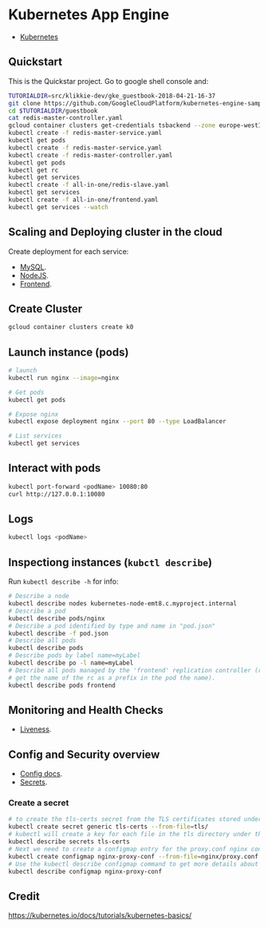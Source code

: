 # Kubernetes App Engine

* [Kubernetes](https://kubernetes.io/docs/home/?path=users&persona=app-developer&level=foundational)

## Quickstart
This is the Quickstar project. Go to google shell console and:

```sh
TUTORIALDIR=src/klikkie-dev/gke_guestbook-2018-04-21-16-37
git clone https://github.com/GoogleCloudPlatform/kubernetes-engine-samples.git $TUTORIALDIR
cd $TUTORIALDIR/guestbook
cat redis-master-controller.yaml
gcloud container clusters get-credentials tsbackend --zone europe-west1-b
kubectl create -f redis-master-service.yaml
kubectl get pods
kubectl create -f redis-master-service.yaml
kubectl create -f redis-master-controller.yaml
kubectl get pods
kubectl get rc
kubectl get services
kubectl create -f all-in-one/redis-slave.yaml
kubectl get services
kubectl create -f all-in-one/frontend.yaml
kubectl get services --watch
```

## Scaling and Deploying cluster in the cloud
Create deployment for each service:

* [MySQL]().
* [NodeJS]().
* [Frontend]().


## Create Cluster

```sh
gcloud container clusters create k0
```

## Launch instance (pods)

```sh
# launch
kubectl run nginx --image=nginx

# Get pods
kubectl get pods

# Expose nginx
kubectl expose deployment nginx --port 80 --type LoadBalancer

# List services
kubectl get services
```

## Interact with pods
```sh
kubectl port-forward <podName> 10080:80
curl http://127.0.0.1:10080
```

## Logs
```sh
kubectl logs <podName>
```

## Inspectiong instances (`kubctl describe`)

Run `kubectl describe -h` for info:

```sh
# Describe a node
kubectl describe nodes kubernetes-node-emt8.c.myproject.internal
# Describe a pod
kubectl describe pods/nginx
# Describe a pod identified by type and name in "pod.json"
kubectl describe -f pod.json
# Describe all pods
kubectl describe pods
# Describe pods by label name=myLabel
kubectl describe po -l name=myLabel
# Describe all pods managed by the 'frontend' replication controller (rc-created pods
# get the name of the rc as a prefix in the pod the name).
kubectl describe pods frontend
```

## Monitoring and Health Checks

* [Liveness](http://kubernetes.io/docs/user-guide/liveness/).

## Config and Security overview

* [Config docs](http://kubernetes.io/docs/user-guide/configmap/).
* [Secrets](http://kubernetes.io/docs/user-guide/secrets/).

### Create a secret
```sh
# to create the tls-certs secret from the TLS certificates stored under the tls directory:
kubectl create secret generic tls-certs --from-file=tls/
# kubectl will create a key for each file in the tls directory under the tls-certs secret bucket. Use the kubectl describe command to verify that:
kubectl describe secrets tls-certs
# Next we need to create a configmap entry for the proxy.conf nginx configuration file using the kubectl create configmap command:
kubectl create configmap nginx-proxy-conf --from-file=nginx/proxy.conf
# Use the kubectl describe configmap command to get more details about the nginx-proxy-conf configmap entry:
kubectl describe configmap nginx-proxy-conf
```

## Credit
https://kubernetes.io/docs/tutorials/kubernetes-basics/